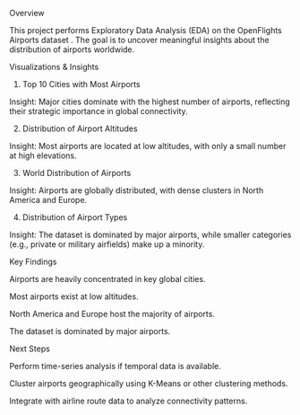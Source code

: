 Overview

This project performs Exploratory Data Analysis (EDA) on the OpenFlights Airports dataset
.
The goal is to uncover meaningful insights about the distribution of airports worldwide.

Visualizations & Insights
1. Top 10 Cities with Most Airports


Insight: Major cities dominate with the highest number of airports, reflecting their strategic importance in global connectivity.

2. Distribution of Airport Altitudes


Insight: Most airports are located at low altitudes, with only a small number at high elevations.

3. World Distribution of Airports


Insight: Airports are globally distributed, with dense clusters in North America and Europe.

4. Distribution of Airport Types


Insight: The dataset is dominated by major airports, while smaller categories (e.g., private or military airfields) make up a minority.

Key Findings

Airports are heavily concentrated in key global cities.

Most airports exist at low altitudes.

North America and Europe host the majority of airports.

The dataset is dominated by major airports.

Next Steps

Perform time-series analysis if temporal data is available.

Cluster airports geographically using K-Means or other clustering methods.

Integrate with airline route data to analyze connectivity patterns.
